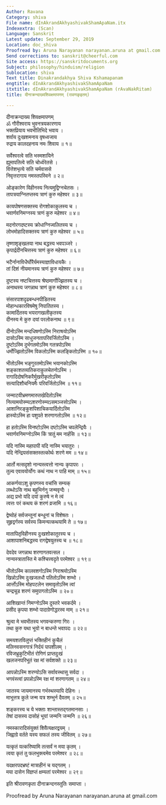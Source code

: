 ```yaml
---
Author: Ravana
Category: shiva
File name: dInAkrandAkhyashivakShamApaNam.itx
Indexextra: (Scan)
Language: Sanskrit
Latest update: September 29, 2019
Location: doc_shiva
Proofread by: Aruna Narayanan narayanan.aruna at gmail.com
Send corrections to: sanskrit@cheerful.com
Site access: https://sanskritdocuments.org
Subject: philosophy/hinduism/religion
Sublocation: shiva
Text title: Dinakrandakhya Shiva Kshamapanam
engtitle: dInAkrandAkhyashivakShamApaNam
itxtitle: dInAkrandAkhyashivakShamApaNam (rAvaNakRitam)
title: दीनाक्रन्दाख्यशिवक्षमापणम् (रावणकृइतम्)

---
```

  
 दीनाक्रन्दाख्य शिवक्षमापणम्   
ॐ गौरीश्वराय भुवनत्रयकारणाय  
     भक्तप्रियाय भवभीतिभिदे भवाय ।  
शर्वाय दुःखशमनाय वृषध्वजाय  
     रुद्राय कालदहनाय नमः शिवाय ॥ १॥  
  
सर्वेश्वरत्वे सति भस्मशायिने  
     ह्युमापतित्वे सति चोर्ध्वरेतसे ।  
वित्तेशभृत्ये सति चर्मवाससे  
     निवृत्तरागाय नमस्तपस्विने ॥ २॥  
  
ओङ्कारेण विहीनस्य नित्यमुद्विग्नचेतसः ।  
तापत्रयाग्नितप्तस्य त्राणं कुरु महेश्वर ॥ ३॥  
  
कायपोषणसक्तस्य रोगशोकाकुलस्य च ।  
भवार्णवनिमग्नस्य त्राणं कुरु महेश्वर ॥ ४॥  
  
मदनोरगदष्टस्य क्रोधाग्निज्वलितस्य च ।  
लोभमोहादिसक्तस्य त्राणं कुरु महेश्वर ॥ ५॥  
  
तृष्णाशृङ्खलया नाथ बद्धस्य भवपञ्जरे ।  
कृपार्द्रदीनचित्तस्य त्राणं कुरु महेश्वर ॥ ६॥  
  
भटैर्नानाविधैर्घोरैर्यमस्याज्ञाविधायकैः ।  
तां दिशं नीयमानस्य त्राणं कुरु महेश्वर ॥ ७॥  
  
दुष्टस्य नष्टचित्तस्य श्रेष्ठमार्गोज्झितस्य च ।  
अनाथस्य जगन्नाथ त्राणं कुरु महेश्वर ॥ ८॥  
  
संसारपाशदृढबन्धनपीडितस्य  
     मोहान्धकारविषमेषु निपातितस्य ।  
कामार्दितस्य भयरागखलीकृतस्य  
     दीनस्य मे कुरु दयां परलोकनाथ ॥ ९॥  
  
दीनोऽस्मि मन्दधिषणोऽस्मि निराश्रयोऽस्मि  
     दासोऽस्मि साधुजनतापरिवर्जितोऽस्मि ।  
दुष्टोऽस्मि दुर्भगतमोऽस्मि गतत्रपोऽस्मि  
     धर्मोज्झितोऽस्मि विकलोऽस्मि कलङ्कितोऽस्मि ॥ १०॥  
  
भीतोऽस्मि भङ्गुरतमोऽस्मि भयानकोऽस्मि  
     शङ्काशतव्यतिकराकुलचेतनोऽस्मि ।  
रागादिदोषनिकरैर्मुखरीकृतोऽस्मि  
     सत्यादिशौचनियमैः परिवर्जितोऽस्मि ॥ ११॥  
  
जन्माटवीभ्रमणमारुतखेदितोऽस्मि  
     नित्यामयोस्म्यऽशरणोस्म्यऽसमञ्जसोऽस्मि ।  
आशानिरङ्कुशपिशाचिकयार्दितोऽस्मि  
     हास्योऽस्मि हा पशुपते शरणागतोऽस्मि ॥ १२॥  
  
हा हतोऽस्मि विनष्टोऽस्मि दष्टोऽस्मि चपलेन्द्रियैः ।  
भवार्णवनिमग्नोऽस्मि किं त्रातुं मम नार्हसि ॥ १३॥  
  
यदि नास्मि महापापी यदि नास्मि भयातुरः ।  
यदि नेन्द्रियसंसक्तस्तत्कोर्थः शरणे मम ॥ १४॥  
  
आर्तो मत्सदृशो नान्यस्त्वत्तो नान्यः कृपापरः ।  
तुल्य एवावयोर्योगः कथं नाथ न पाहि माम् ॥ १५॥  
  
आकर्णयाऽशु कृपणस्य वचांसि सम्यक्  
     लब्धोऽसि नाथ बहुभिर्ननु जन्मवृन्दैः ।  
अद्य प्रभो यदि दयां कुरुषे न मे त्वं  
     त्वत्तः परं कथय कं शरणं व्रजामि ॥ १६॥  
  
द्वेष्योहं सर्वजन्तूनां बन्धूनां च विशेषतः ।  
सुहृद्वर्गस्य सर्वस्य किमन्यत्कथयामि ते ॥ १७॥  
  
मातापितृविहीनस्य दुःखशोकातुरस्य च ।  
आशापाशनिबद्धस्य रागद्वेषयुतस्य च ॥ १८॥  
  
देवदेव जगन्नाथ शरणागतवत्सल ।  
नान्यस्त्रातास्ति मे कश्चित्त्वदृते परमेश्वर ॥ १९॥  
  
भीतोऽस्मि कालवशगोऽस्मि निराश्रयोऽस्मि  
     खिन्नोऽस्मि दुःखजलधौ पतितोऽस्मि शम्भो ।  
आर्त्तोऽस्मि मोहपटलेन समावृतोऽस्मि त्वां  
     चन्द्रचूड शरणं समुपागतोऽस्मि ॥ २०॥  
  
आशिखान्तं निमग्नोऽस्मि दुस्तरे भवकर्दमे ।  
प्रसीद कृपया शम्भो पादाग्रेणोद्धरस्व माम् ॥ २१॥  
  
श्रुत्वा मे भवभीतस्य भगवन्करुणा गिरः ।  
तथा कुरु यथा भूयो न बाधन्ते भवापदः ॥ २२॥  
  
समयशतविलुप्तं भक्तिहीनं कुचैलं  
     मलिनवसनगात्रं निर्दयं पापशीलम् ।  
रविजभ्रुकुटिभीतं रोगिणं प्राप्तदुःखं  
     खलजनपरिभूतं रक्ष मां सर्वशक्ते ॥ २३॥  
  
आपन्नोऽस्मि शरण्योऽसि सर्वावस्थासु सर्वदा ।  
भगवंस्त्वां प्रपन्नोऽस्मि रक्ष मां शरणागतम् ॥ २४॥  
  
जातस्य जायमानस्य गर्भस्थस्यापि देहिनः ।  
माभूत्तत्र कुले जन्म यत्र शम्भुर्न दैवतम् ॥ २५॥  
  
शङ्करस्य च ये भक्ताः शान्तास्तद्गतमानसाः ।  
तेषां दासस्य दासोहं भूयां जन्मनि जन्मनि ॥ २६॥  
  
नमस्कारादिसंयुक्तं शिवैत्यक्षरद्वयम् ।  
जिह्वाग्रे वर्तते यस्य सफलं तस्य जीवितम् ॥ २७॥  
  
यत्कृतं यत्करिष्यामि तत्सर्वं न मया कृतम् ।  
त्वया कृतं तु फलभुक्त्वमेव परमेश्वर ॥ २८॥  
  
यदक्षरपदभ्रष्टं मात्राहीनं च यद्गतम् ।  
मया दासेन विज्ञप्तं क्षम्यतां परमेश्वर ॥ २९॥  
  
इति श्रीरावणकृता दीनाक्रन्दनस्तुतिः समाप्ता ।  
  
  
Proofread by Aruna Narayanan narayanan.aruna at  gmail.com  
  
